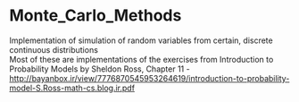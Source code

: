 # Monte_Carlo_Methods
Implementation of simulation of random variables from certain, discrete continuous distributions <br/>
Most of these are implementations of the exercises from Introduction to Probability Models by Sheldon Ross, Chapter 11 - http://bayanbox.ir/view/7776870545953264619/introduction-to-probability-model-S.Ross-math-cs.blog.ir.pdf
